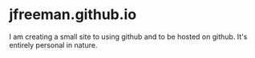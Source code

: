 # jfreeman.github.io
I am creating a small site to using github and to be hosted on github.  It's entirely personal in nature.
